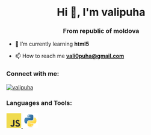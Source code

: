 <h1 align="center">Hi 👋, I'm valipuha</h1>
<h3 align="center">From republic of moldova</h3>

- 🌱 I’m currently learning **html5**

- 📫 How to reach me **vali0puha@gmail.com**

<h3 align="left">Connect with me:</h3>
<p align="left">
<a href="https://instagram.com/valipuha" target="blank"><img align="center" src="https://raw.githubusercontent.com/rahuldkjain/github-profile-readme-generator/master/src/images/icons/Social/instagram.svg" alt="valipuha" height="30" width="40" /></a>
</p>

<h3 align="left">Languages and Tools:</h3>
<p align="left"> <a href="https://developer.mozilla.org/en-US/docs/Web/JavaScript" target="_blank"> <img src="https://raw.githubusercontent.com/devicons/devicon/master/icons/javascript/javascript-original.svg" alt="javascript" width="40" height="40"/> </a> <a href="https://www.python.org" target="_blank"> <img src="https://raw.githubusercontent.com/devicons/devicon/master/icons/python/python-original.svg" alt="python" width="40" height="40"/> </a> </p>
